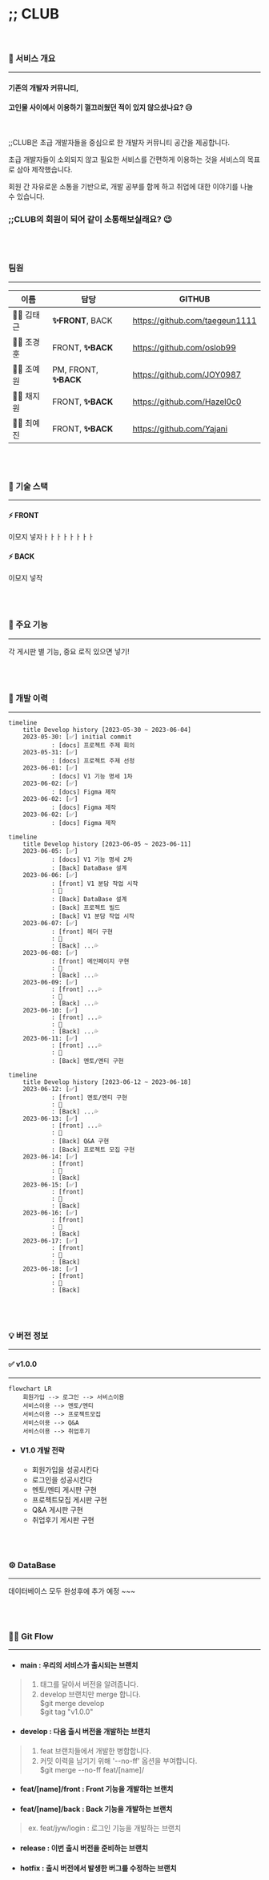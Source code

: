 # ;; CLUB

<br>

### 📢 서비스 개요

---

#### 기존의 개발자 커뮤니티,

#### 고인물 사이에서 이용하기 껄끄러웠던 적이 있지 않으셨나요? 😥

<br>

;;CLUB은 초급 개발자들을 중심으로 한 개발자 커뮤니티 공간을 제공합니다.

초급 개발자들이 소외되지 않고 필요한 서비스를 간편하게 이용하는 것을 서비스의 목표로 삼아 제작했습니다.

회원 간 자유로운 소통을 기반으로, 개발 공부를 함께 하고 취업에 대한 이야기를 나눌 수 있습니다.

### ;;CLUB의 회원이 되어 같이 소통해보실래요? 😉

<br><br>

### 팀원

---

| 이름        | 담당                      | GITHUB                         |
|-----------|-------------------------|--------------------------------|
| 👨‍💻 김태근 | <b>✨FRONT</b>, BACK     | https://github.com/taegeun1111 |
| 👨‍💻 조경훈 | FRONT, <b>✨BACK</b>     | https://github.com/oslob99     |
| 👩‍💻 조예원 | PM, FRONT, <b>✨BACK</b> | https://github.com/JOY0987     |
| 👩‍💻 채지원 | FRONT, <b>✨BACK</b>     | https://github.com/Hazel0c0    |
| 👩‍💻 최예진 | FRONT, <b>✨BACK</b>     | https://github.com/Yajani      |

<br><br>

### 🔨 기술 스택

---
#### ⚡ FRONT
이모지 넣자ㅏㅏㅏㅏㅏㅏㅏㅏ
#### ⚡ BACK
이모지 넣작

<br><br>

### 🎯 주요 기능

---

각 게시판 별 기능, 중요 로직 있으면 넣기!

<br><br>

### 📜 개발 이력

---

```mermaid
timeline
    title Develop history [2023-05-30 ~ 2023-06-04]
    2023-05-30: [✅] initial commit
            : [docs] 프로젝트 주제 회의
    2023-05-31: [✅]
            : [docs] 프로젝트 주제 선정
    2023-06-01: [✅]
            : [docs] V1 기능 명세 1차
    2023-06-02: [✅]
            : [docs] Figma 제작
    2023-06-02: [✅]
            : [docs] Figma 제작
    2023-06-02: [✅]
            : [docs] Figma 제작 
```

```mermaid
timeline
    title Develop history [2023-06-05 ~ 2023-06-11]
    2023-06-05: [✅]
            : [docs] V1 기능 명세 2차
            : [Back] DataBase 설계
    2023-06-06: [✅]
            : [front] V1 분담 작업 시작
            : 🔨
            : [Back] DataBase 설계
            : [Back] 프로젝트 빌드
            : [Back] V1 분담 작업 시작
    2023-06-07: [✅]
            : [front] 헤더 구현
            : 🔨
            : [Back] ...💦
    2023-06-08: [✅]
            : [front] 메인페이지 구현
            : 🔨
            : [Back] ...💦
    2023-06-09: [✅]
            : [front] ...💦
            : 🔨
            : [Back] ...💦
    2023-06-10: [✅]
            : [front] ...💦
            : 🔨
            : [Back] ...💦
    2023-06-11: [✅]
            : [front] ...💦
            : 🔨
            : [Back] 멘토/멘티 구현
```

```mermaid
timeline
    title Develop history [2023-06-12 ~ 2023-06-18]
    2023-06-12: [✅]
            : [front] 멘토/멘티 구현
            : 🔨
            : [Back] ...💦
    2023-06-13: [✅]
            : [front] ...💦
            : 🔨
            : [Back] Q&A 구현
            : [Back] 프로젝트 모집 구현
    2023-06-14: [✅]
            : [front] 
            : 🔨
            : [Back] 
    2023-06-15: [✅]
            : [front] 
            : 🔨
            : [Back] 
    2023-06-16: [✅]
            : [front]
            : 🔨
            : [Back]
    2023-06-17: [✅]
            : [front]
            : 🔨
            : [Back]
    2023-06-18: [✅]
            : [front]
            : 🔨
            : [Back]
```

<br><br>

### 💡 버전 정보

---

#### ✅ v1.0.0

---

```mermaid
flowchart LR
    회원가입 --> 로그인 --> 서비스이용
    서비스이용 --> 멘토/멘티
    서비스이용 --> 프로젝트모집
    서비스이용 --> Q&A
    서비스이용 --> 취업후기
```

- #### V1.0 개발 전략
    - 회원가입을 성공시킨다
    - 로그인을 성공시킨다
    - 멘토/멘티 게시판 구현
    - 프로젝트모집 게시판 구현
    - Q&A 게시판 구현
    - 취업후기 게시판 구현

<br><br>

### ⚙ DataBase

---

데이터베이스 모두 완성후에 추가 예정 ~~~

<br><br>

### 🐱‍🏍 Git Flow

---

- #### main : 우리의 서비스가 출시되는 브랜치

> 1. 태그를 달아서 버전을 알려줍니다.
> 2. develop 브랜치만 merge 합니다.  
     $git merge develop  
     $git tag "v1.0.0"

- #### develop : 다음 출시 버전을 개발하는 브랜치

> 1. feat 브랜치들에서 개발한 병합합니다.
> 2. 커밋 이력을 남기기 위해 '--no-ff' 옵션을 부여합니다.  
     $git merge --no-ff feat/[name]/

- #### feat/[name]/front : Front 기능을 개발하는 브랜치
- #### feat/[name]/back : Back 기능을 개발하는 브랜치

> ex. feat/jyw/login : 로그인 기능을 개발하는 브랜치

- #### release : 이번 출시 버전을 준비하는 브랜치

- #### hotfix : 출시 버전에서 발생한 버그를 수정하는 브랜치

